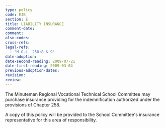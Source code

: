 ```yaml
---
type: policy
code: EIB
section: E
title: LIABILITY INSURANCE
comment-date:
comment:
also-codes:
cross-refs:
legal-refs:
  - "M.G.L. 258:8 & 9"
date-adoption: 
date-second-reading: 2009-07-21
date-first-reading: 2009-03-04
previous-adoption-dates: 
revision: 
review: 
---
```


The Minuteman Regional Vocational Technical School Committee may purchase insurance providing for the indemnification authorized under the provisions of Chapter 258.

A copy of this policy will be provided to the School Committee's insurance representative for this area of responsibility.
